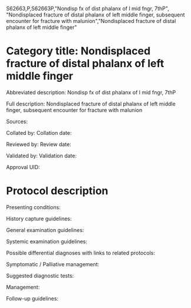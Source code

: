 S62663,P,S62663P,"Nondisp fx of dist phalanx of l mid fngr, 7thP", "Nondisplaced fracture of distal phalanx of left middle finger, subsequent encounter for fracture with malunion","Nondisplaced fracture of distal phalanx of left middle finger"
# Category title: Nondisplaced fracture of distal phalanx of left middle finger

Abbreviated description: Nondisp fx of dist phalanx of l mid fngr, 7thP

Full description: Nondisplaced fracture of distal phalanx of left middle finger, subsequent encounter for fracture with malunion

Sources:

Collated by:
Collation date:

Reviewed by:
Review date:

Validated by:
Validation date:

Approval UID:

# Protocol description

Presenting conditions:

History capture guidelines:

General examination guidelines:

Systemic examination guidelines:

Possible differential diagnoses with links to related protocols:

Symptomatic / Palliative management:

Suggested diagnostic tests:

Management:

Follow-up guidelines:

